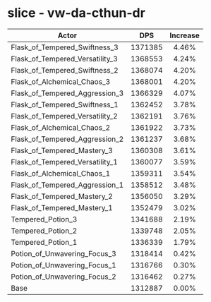 # slice - vw-da-cthun-dr
| Actor | DPS | Increase |
|---|:---:|:---:|
|Flask_of_Tempered_Swiftness_3|1371385|4.46%|
|Flask_of_Tempered_Versatility_3|1368553|4.24%|
|Flask_of_Tempered_Swiftness_2|1368074|4.20%|
|Flask_of_Alchemical_Chaos_3|1368001|4.20%|
|Flask_of_Tempered_Aggression_3|1366329|4.07%|
|Flask_of_Tempered_Swiftness_1|1362452|3.78%|
|Flask_of_Tempered_Versatility_2|1362191|3.76%|
|Flask_of_Alchemical_Chaos_2|1361922|3.73%|
|Flask_of_Tempered_Aggression_2|1361237|3.68%|
|Flask_of_Tempered_Mastery_3|1360308|3.61%|
|Flask_of_Tempered_Versatility_1|1360077|3.59%|
|Flask_of_Alchemical_Chaos_1|1359311|3.54%|
|Flask_of_Tempered_Aggression_1|1358512|3.48%|
|Flask_of_Tempered_Mastery_2|1356050|3.29%|
|Flask_of_Tempered_Mastery_1|1352479|3.02%|
|Tempered_Potion_3|1341688|2.19%|
|Tempered_Potion_2|1339748|2.05%|
|Tempered_Potion_1|1336339|1.79%|
|Potion_of_Unwavering_Focus_3|1318414|0.42%|
|Potion_of_Unwavering_Focus_1|1316766|0.30%|
|Potion_of_Unwavering_Focus_2|1316462|0.27%|
|Base|1312887|0.00%|
